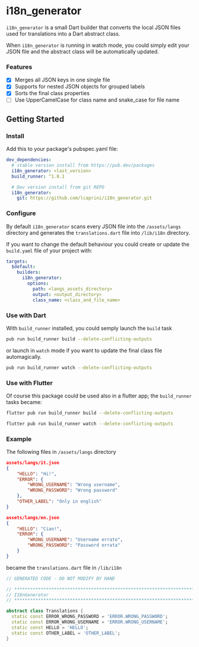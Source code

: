 # i18n_generator

`i18n_generator` is a small Dart builder that converts the local JSON files used for translations into a Dart abstract class.

When `i18n_generator` is running in watch mode, you could simply edit your JSON file and the abstract class will be automatically updated.

### Features

- [x] Merges all JSON keys in one single file
- [x] Supports for nested JSON objects for grouped labels
- [x] Sorts the final class properties
- [ ] Use UpperCamelCase for class name and snake_case for file name

## Getting Started

### Install

Add this to your package's pubspec.yaml file:

```yaml
dev_dependencies:
  # stable version install from https://pub.dev/packages
  i18n_generator: <last_version>
  build_runner: ^1.8.1

  # Dev version install from git REPO
  i18n_generator:
    git: https://github.com/lcaprini/i18n_generator.git
```

### Configure

By default `i18n_generator` scans every JSON file into the `/assets/langs` directory and generates the `translations.dart` file into `/lib/i18n` directory.

If you want to change the default behaviour you could create or update the `build.yaml` file of your project with:

```yaml
targets:
  $default:
    builders:
      i18n_generator:
        options:
          path: <langs_assets_directory>
          output: <output_directory>
          class_name: <class_and_file_name>
```

### Use with Dart

With `build_runner` installed, you could semply launch the `build` task

```bash
pub run build_runner build --delete-conflicting-outputs
```

or launch in `watch` mode if you want to update the final class file automagically.

```bash
pub run build_runner watch --delete-conflicting-outputs
```

### Use with Flutter

Of course this package could be used also in a flutter app; the `build_runner` tasks became:

```bash
flutter pub run build_runner build --delete-conflicting-outputs

flutter pub run build_runner watch --delete-conflicting-outputs
```

### Example

The following files in `/assets/langs` directory

```JSON
assets/langs/it.json
{
    "HELLO": "Hi!",
    "ERROR": {
        "WRONG_USERNAME": "Wrong username",
        "WRONG_PASSWORD": "Wrong password"
    },
    "OTHER_LABEL": "Only in english"
}
```

```JSON
assets/langs/en.json
{
    "HELLO": "Ciao!",
    "ERROR": {
        "WRONG_USERNAME": "Username errato",
        "WRONG_PASSWORD": "Password errata"
    }
}
```

became the `translations.dart` file in `/lib/i18n`

```dart
// GENERATED CODE - DO NOT MODIFY BY HAND

// **************************************************************************
// I18nGenerator
// **************************************************************************

abstract class Translations {
  static const ERROR_WRONG_PASSWORD = 'ERROR.WRONG_PASSWORD';
  static const ERROR_WRONG_USERNAME = 'ERROR.WRONG_USERNAME';
  static const HELLO = 'HELLO';
  static const OTHER_LABEL = 'OTHER_LABEL';
}
```
